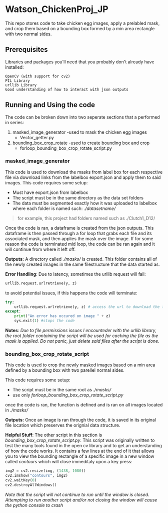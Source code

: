 # Watson_ChickenProj_JP

This repo stores code to take chicken egg images, apply a prelabled mask, and crop them based on a bounding box formed by a min area rectangle with two normal sides.

## Prerequisites

Libraries and packages you'll need that you probably don't already have installed:

```
OpenCV (with support for cv2)
PIL Library
urllib Library
Good understanding of how to interact with json outputs
```

## Running and Using the code

The code can be broken down into two seperate sections that a performed in series:
1. masked_image_generator -used to mask the chicken egg images
   * Vector_getter.py
2. bounding_box_crop_rotate -used to create bounding box and crop
   * forloop_bounding_box_crop_rotate_script.py


### masked_image_generator
This code is used to download the masks from label box for each respective file via download links from the labelbox export.json
and apply them to said images. This code requires some setup:
- Must have export.json from labelbox
- The script must be in the same directory as the data set folders
- The data must be segmented exactly how it was uploaded to labelbox where each folder is named such: *./datasetname/*
 >for example, this project had folders named such as ./Clutch1_D12/
 
 Once the code is ran, a dataframe is created from the json outputs. This dataframe is then passed through a for loop that grabs each file and its associated mask, and then applies the mask over the image.
 If for some reason the code is terminated mid loop, the code can be ran again and it will continue from where it left off.
 
 
**Outputs:** A directory called *./masks/* is created. This folder contains all of the newly created images in the same filestructure that the data started as.

**Error Handling**: Due to latency, sometimes the urllib request will fail:
```Python
urllib.request.urlretrieve(y, z)
```
to avoid potential issues, if this happens the code will terminate:
```Python
try:
    urllib.request.urlretrieve(y, z) # access the url to download the file
except:
    print("An error has occured on image " + z)
    sys.exit(1) #stops the code

```
**Notes**: *Due to file permissions issues I encounteder with the urllib library, the root folder containing the script will be used for caching the file as the mask is applied. Do not panic, just delete said files after the script is done.*

### bounding_box_crop_rotate_script
This code is used to crop the newly masked images based on a min area defined by a bounding box with two parellel normal sides.

This code requires some setup:
- The script must be in the same root as *./masks/*
- use only *forloop_bounding_box_crop_rotate_script.py*

once the code is ran, the function is defined and is ran on all images located in *./masks/*

**Outputs:** Once an image is ran through the code, it is saved in its original file location which preserves the orignial data structure.

**Helpful Stuff**: The other script in this section is *bounding_box_crop_rotate_script.py*. This script was originally written to test the many tools found in the open cv library and to get an understanding of how the code works. It contains a few lines at the end of it that allows you to view the bounding rectangle of a specific image in a new window called *contours* which will close immeditaly upon a key press:

```Python
img2 = cv2.resize(img, (1438, 1080))
cv2.imshow("contours", img2)
cv2.waitKey(0)
cv2.destroyAllWindows()
```
*Note that the script will not continue to run until the window is closed. Attempting to run another script and/or not closing the window will cause the python console to crash*
